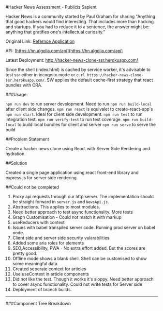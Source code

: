 #Hacker News Assessment - Publicis Sapient

Hacker News is a community started by Paul Graham for sharing &quot;Anything that good hackers
would find interesting. That includes more than hacking and startups. If you had to reduce it to a
sentence, the answer might be: anything that gratifies one&#39;s intellectual curiosity.&quot; 

Original Link: [Refernce Application](https://news.ycombinator.com/) 

API: [https://hn.algolia.com/api](https://hn.algolia.com/api)

Latest Deployment: http://hacker-news-clone-ssr.herokuapp.com/

Since the shell (index.html) is cached by service worker, it's advisable to test ssr either in incognito mode or ```curl https://hacker-news-clone-ssr.herokuapp.com/```. SW applies the default cache-first strategy that react bundles with CRA. 

###Usage:

`npm run dev` to run server development. Need to run `npm run build-local` after client side changes.
`npm run react` is equivalet to create-react-app's `npm run start`. Ideal for client side development.
`npm run test` to run integration test.
`npm run verify-test` to run test coverage.
`npm run build-local` to build local bundles for client and server
`npm run serve` to serve the build

##Problem Statement

Create a hacker news clone using React with Server Side Rendering and hydration.

##Solution

Created a single page application using react front-end library and express.js for server side rendering. 

##Could not be completed

1) Proxy api requests through our http server. The implementation should be straight forward in ```server.js``` and ```NewsApi.js```.
2) Abstractions. This applies to most modules.
3) Need better approach to test async functionality. More tests
4) Graph Customisation - Could not match it with markup
5) useReducers with context
6) Issues with babel transpiled server code. Running prod server on babel node.
7) Client side and server side security vularabilities
8) Added some aria roles for elements
9) SEO,Accessibility, PWA - No extra effort added. But the scores are pretty good. 
10) Offline mode shows a blank shell. Shell can be customised to show some meaningful data.
11) Created seperate context for articles
12) Use useContext in article components
13) Did not like the test. Though it works it's sloppy. Need better approach to cover async functionality. Could not write tests for Server side
14) Deployment of branch builds.


--------------------------

###Component Tree Breakdown

<Shell>
  <App store={currentPage, articles: [article, article]} >
    <NewsDashboard>
      <NewsArticleList {articles}>
        <NewsArticle {articles[article]}>
          <Comments {article}>
          <VoteCount {article}>
          <UpVote {article}>
          <Hide {article}>
          <AuthorName {article}>
          <AuthorWebsite {article}>
          <Time {article}>
          <Title {article}>
        </NewsArticle>
        <NewsArticle>...</NewsArticle>
      </NewsArticleList>
      <NewsArticleNavigation>
        <NextPost {currentPage} >
        <PrevPost {currentPage} >
      </NewsArticleNavigation>
      <Graph>TBD</Grapph>
    </NewsDashboard>
  </App>
</Shell>

#Server Side Rendering

Stage 1:
1) Users access Hacker-News-Clone dashboard
2) Express.js server will intercept '/' request
2) DataFetch module will make an api call
4) Create a store with raw data and processed the data
5) Render <App /> to string with store data
6) Content replacement of <div root> and expose raw data as {initialData} in window scope

Stage 2:
1) Respond based on page query
2) Mem-Cache response


#Client Side Rendering

Stage 1:
1) Users access Hacker-News-Clone dashboard
2) Server responds with initial markup and initial data
3) Create a store and process initial data
4) Merge data with local app data (hidden articles, upvotes)
5) Hydra <App /> with store data

Stage 2:
1) Set up Service Worker
2) Enhancements, SEO & Accessibility

#Deployment

#API's

Fetch Pages -> https://hn.algolia.com/api/v1/search?tags=story&page=&hitsPerPage=30


